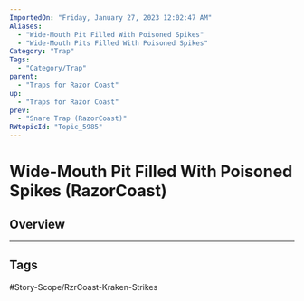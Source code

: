 ```yaml
---
ImportedOn: "Friday, January 27, 2023 12:02:47 AM"
Aliases:
  - "Wide-Mouth Pit Filled With Poisoned Spikes"
  - "Wide-Mouth Pits Filled With Poisoned Spikes"
Category: "Trap"
Tags:
  - "Category/Trap"
parent:
  - "Traps for Razor Coast"
up:
  - "Traps for Razor Coast"
prev:
  - "Snare Trap (RazorCoast)"
RWtopicId: "Topic_5985"
---
```

# Wide-Mouth Pit Filled With Poisoned Spikes (RazorCoast)
## Overview

---
## Tags
#Story-Scope/RzrCoast-Kraken-Strikes

